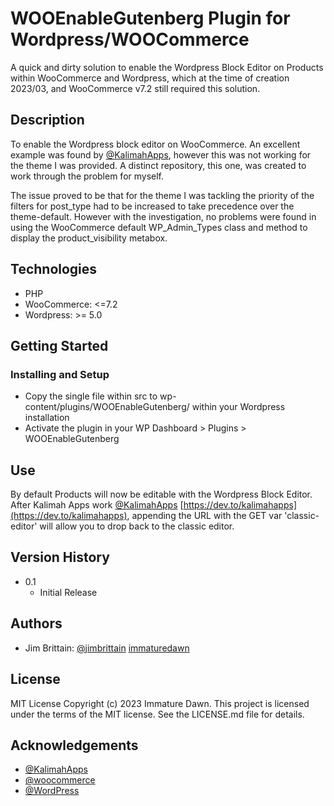 # WOOEnableGutenberg Plugin for Wordpress/WOOCommerce

A quick and dirty solution to enable the Wordpress Block Editor on Products within WooCommerce and Wordpress, which at the time of creation 2023/03, and WooCommerce v7.2 still required this solution.

## Description

To enable the Wordpress block editor on WooCommerce. An excellent example was found by [@KalimahApps](https://github.com/kalimahapps/), however this was not working for the theme I was provided. A distinct repository, this one, was created to work through the problem for myself.

The issue proved to be that for the theme I was tackling the priority of the filters for post_type had to be increased to take precedence over the theme-default. However with the investigation, no problems were found in using the WooCommerce default WP_Admin_Types class and method to display the product_visibility metabox.

## Technologies

* PHP
* WooCommerce: <=7.2
* Wordpress: >= 5.0

## Getting Started

### Installing and Setup

* Copy the single file within src to wp-content/plugins/WOOEnableGutenberg/ within your Wordpress installation
* Activate the plugin in your WP Dashboard > Plugins > WOOEnableGutenberg

## Use

By default Products will now be editable with the Wordpress Block Editor. After Kalimah Apps work [@KalimahApps](https://github.com/kalimahapps) [https://dev.to/kalimahapps](https://dev.to/kalimahapps), appending the URL with the GET var 'classic-editor' will allow you to drop back to the classic editor.

## Version History

* 0.1
    * Initial Release

## Authors

* Jim Brittain: [@jimbrittain](https://github.com/jimbrittain/) [immaturedawn](http://www.immaturedawn.co.uk)

## License

MIT License Copyright (c) 2023 Immature Dawn. This project is licensed under the terms of the MIT license. See the LICENSE.md file for details.

## Acknowledgements
* [@KalimahApps](https://github.com/kalimahapps/)
* [@woocommerce](https://github.com/woocommerce/)
* [@WordPress](https://github.com/wordpress/)
